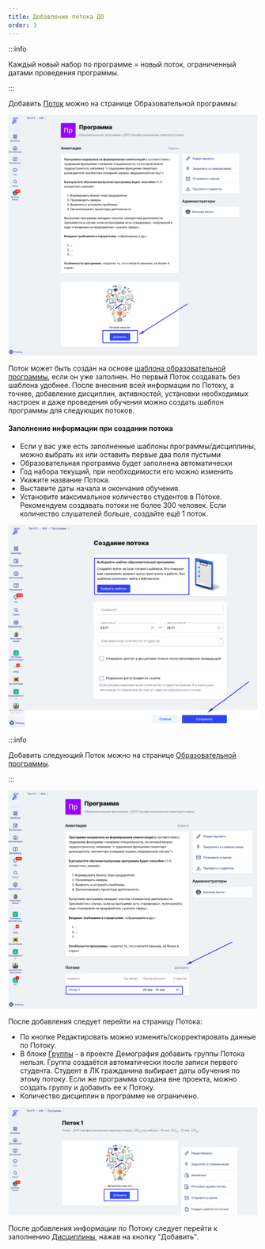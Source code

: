 ```yaml
---
title: Добавление потока ДО
order: 3
---
```


:::info 

Каждый новый набор по программе = новый поток, ограниченный датами проведения программы.

:::

Добавить [Поток](./../../../potok) можно на странице Образовательной программы:

![](<./image (3) (1).png>)

Поток может быть создан на основе [шаблона образовательной программы](./shablon-programmy-do), если он уже заполнен. Но первый Поток создавать без шаблона удобнее. После внесения всей информации по Потоку, а точнее, добавление дисциплин, активностей, установки необходимых настроек и даже проведения обучения можно создать шаблон программы для следующих потоков.

#### Заполнение информации  при создании потока

-  Если у вас уже есть заполненные шаблоны программы/дисциплины, можно выбрать их или оставить первые два поля пустыми
-  Образовательная программа будет заполнена автоматически
-  Год набора  текущий,  при необходимости его можно изменить
-  Укажите название Потока.
-  Выставите даты начала и окончания обучения.
-  Установите максимальное количество студентов в Потоке. Рекомендуем создавать потоки не более 300 человек. Если количество слушателей больше, создайте ещё 1 поток.

![](<./image (4) (1).png>)

:::info 

Добавить следующий Поток можно  на странице [Образовательной программы](./../../../programma/_index).

:::

![](<./image (5) (1).png>)

После добавления следует перейти на страницу Потока:

-  По кнопке Редактировать можно изменить/скорректировать данные по Потоку.
-  В блоке [Группы](./../../../programma/programma-dopolnitelnogo-obrazovaniya/broken-reference) - в проекте Демография добавить группы Потока нельзя. Группа создаётся автоматически после записи первого студента. Студент в ЛК гражданина выбирает даты обучения по этому потоку. Если же программа создана вне проекта, можно создать группу и добавить ее к Потоку.
-  Количество дисциплин в программе не ограничено.

![](<./image (354).png>)

После добавления информации по Потоку следует перейти к заполнению [Дисциплины](./../../../disciplina/_index), нажав на кнопку "Добавить".